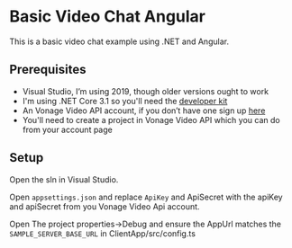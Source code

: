 # Basic Video Chat Angular

This is a basic video chat example using .NET and Angular.

## Prerequisites

* Visual Studio, I’m using 2019, though older versions ought to work
* I'm using .NET Core 3.1 so you'll need the [developer kit](https://dotnet.microsoft.com/download/dotnet-core/3.1)
* An Vonage Video API account, if you don’t have one sign up [here](https://tokbox.com/account/user/signup)
* You'll need to create a project in Vonage Video API which you can do from your account page

## Setup

Open the sln in Visual Studio.

Open `appsettings.json` and replace `ApiKey` and ApiSecret with the apiKey and apiSecret from you Vonage Video Api account.

Open The project properties->Debug and ensure the AppUrl matches the `SAMPLE_SERVER_BASE_URL` in ClientApp/src/config.ts
